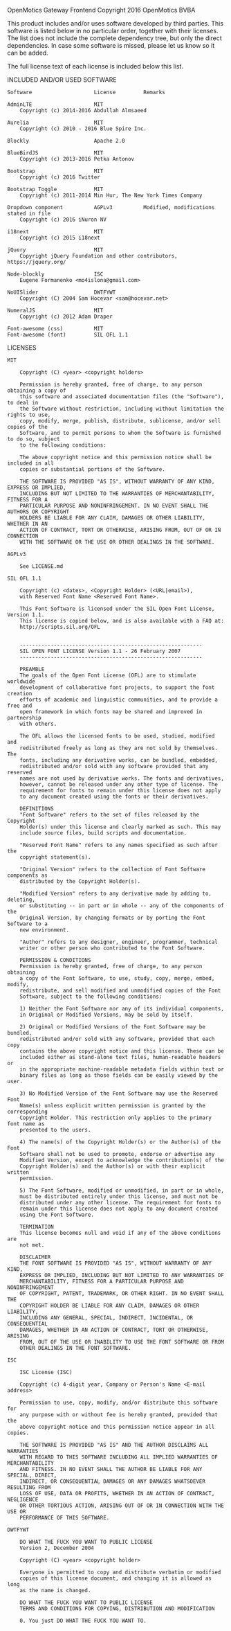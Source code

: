 OpenMotics Gateway Frontend
Copyright 2016 OpenMotics BVBA

This product includes and/or uses software developed by third parties. This
software is listed below in no particular order, together with their licenses. The
list does not include the complete dependency tree, but only the direct
dependencies.  In case some software is missed, please let us know so it can be added.

The full license text of each license is included below this list.

INCLUDED AND/OR USED SOFTWARE

    Software                    License         Remarks

    AdminLTE                    MIT
        Copyright (c) 2014-2016 Abdullah Almsaeed

    Aurelia                     MIT
        Copyright (c) 2010 - 2016 Blue Spire Inc.

    Blockly                     Apache 2.0

    BlueBirdJS                  MIT
        Copyright (c) 2013-2016 Petka Antonov

    Bootstrap                   MIT
        Copyright (c) 2016 Twitter

    Bootstrap Toggle            MIT
        Copyright (c) 2011-2014 Min Hur, The New York Times Company

    Dropdown component          AGPLv3          Modified, modifications stated in file
        Copyright (c) 2016 iNuron NV

    i18next                     MIT
        Copyright (c) 2015 i18next

    jQuery                      MIT
        Copyright jQuery Foundation and other contributors, https://jquery.org/

    Node-blockly                ISC
        Eugene Formanenko <mo4islona@gmail.com>

    NoUISlider                  DWTFYWT
        Copyright (C) 2004 Sam Hocevar <sam@hocevar.net>

    NumeralJS                   MIT
        Copyright (c) 2012 Adam Draper

    Font-awesome (css)          MIT
    Font-awesome (font)         SIL OFL 1.1

LICENSES

    MIT

        Copyright (C) <year> <copyright holders>

        Permission is hereby granted, free of charge, to any person obtaining a copy of
        this software and associated documentation files (the "Software"), to deal in
        the Software without restriction, including without limitation the rights to use,
        copy, modify, merge, publish, distribute, sublicense, and/or sell copies of the
        Software, and to permit persons to whom the Software is furnished to do so, subject
        to the following conditions:

        The above copyright notice and this permission notice shall be included in all
        copies or substantial portions of the Software.

        THE SOFTWARE IS PROVIDED "AS IS", WITHOUT WARRANTY OF ANY KIND, EXPRESS OR IMPLIED,
        INCLUDING BUT NOT LIMITED TO THE WARRANTIES OF MERCHANTABILITY, FITNESS FOR A
        PARTICULAR PURPOSE AND NONINFRINGEMENT. IN NO EVENT SHALL THE AUTHORS OR COPYRIGHT
        HOLDERS BE LIABLE FOR ANY CLAIM, DAMAGES OR OTHER LIABILITY, WHETHER IN AN
        ACTION OF CONTRACT, TORT OR OTHERWISE, ARISING FROM, OUT OF OR IN CONNECTION
        WITH THE SOFTWARE OR THE USE OR OTHER DEALINGS IN THE SOFTWARE.

    AGPLv3

        See LICENSE.md

    SIL OFL 1.1

        Copyright (c) <dates>, <Copyright Holder> (<URL|email>),
        with Reserved Font Name <Reserved Font Name>.

        This Font Software is licensed under the SIL Open Font License, Version 1.1.
        This license is copied below, and is also available with a FAQ at:
        http://scripts.sil.org/OFL


        -----------------------------------------------------------
        SIL OPEN FONT LICENSE Version 1.1 - 26 February 2007
        -----------------------------------------------------------

        PREAMBLE
        The goals of the Open Font License (OFL) are to stimulate worldwide
        development of collaborative font projects, to support the font creation
        efforts of academic and linguistic communities, and to provide a free and
        open framework in which fonts may be shared and improved in partnership
        with others.

        The OFL allows the licensed fonts to be used, studied, modified and
        redistributed freely as long as they are not sold by themselves. The
        fonts, including any derivative works, can be bundled, embedded,
        redistributed and/or sold with any software provided that any reserved
        names are not used by derivative works. The fonts and derivatives,
        however, cannot be released under any other type of license. The
        requirement for fonts to remain under this license does not apply
        to any document created using the fonts or their derivatives.

        DEFINITIONS
        "Font Software" refers to the set of files released by the Copyright
        Holder(s) under this license and clearly marked as such. This may
        include source files, build scripts and documentation.

        "Reserved Font Name" refers to any names specified as such after the
        copyright statement(s).

        "Original Version" refers to the collection of Font Software components as
        distributed by the Copyright Holder(s).

        "Modified Version" refers to any derivative made by adding to, deleting,
        or substituting -- in part or in whole -- any of the components of the
        Original Version, by changing formats or by porting the Font Software to a
        new environment.

        "Author" refers to any designer, engineer, programmer, technical
        writer or other person who contributed to the Font Software.

        PERMISSION & CONDITIONS
        Permission is hereby granted, free of charge, to any person obtaining
        a copy of the Font Software, to use, study, copy, merge, embed, modify,
        redistribute, and sell modified and unmodified copies of the Font
        Software, subject to the following conditions:

        1) Neither the Font Software nor any of its individual components,
        in Original or Modified Versions, may be sold by itself.

        2) Original or Modified Versions of the Font Software may be bundled,
        redistributed and/or sold with any software, provided that each copy
        contains the above copyright notice and this license. These can be
        included either as stand-alone text files, human-readable headers or
        in the appropriate machine-readable metadata fields within text or
        binary files as long as those fields can be easily viewed by the user.

        3) No Modified Version of the Font Software may use the Reserved Font
        Name(s) unless explicit written permission is granted by the corresponding
        Copyright Holder. This restriction only applies to the primary font name as
        presented to the users.

        4) The name(s) of the Copyright Holder(s) or the Author(s) of the Font
        Software shall not be used to promote, endorse or advertise any
        Modified Version, except to acknowledge the contribution(s) of the
        Copyright Holder(s) and the Author(s) or with their explicit written
        permission.

        5) The Font Software, modified or unmodified, in part or in whole,
        must be distributed entirely under this license, and must not be
        distributed under any other license. The requirement for fonts to
        remain under this license does not apply to any document created
        using the Font Software.

        TERMINATION
        This license becomes null and void if any of the above conditions are
        not met.

        DISCLAIMER
        THE FONT SOFTWARE IS PROVIDED "AS IS", WITHOUT WARRANTY OF ANY KIND,
        EXPRESS OR IMPLIED, INCLUDING BUT NOT LIMITED TO ANY WARRANTIES OF
        MERCHANTABILITY, FITNESS FOR A PARTICULAR PURPOSE AND NONINFRINGEMENT
        OF COPYRIGHT, PATENT, TRADEMARK, OR OTHER RIGHT. IN NO EVENT SHALL THE
        COPYRIGHT HOLDER BE LIABLE FOR ANY CLAIM, DAMAGES OR OTHER LIABILITY,
        INCLUDING ANY GENERAL, SPECIAL, INDIRECT, INCIDENTAL, OR CONSEQUENTIAL
        DAMAGES, WHETHER IN AN ACTION OF CONTRACT, TORT OR OTHERWISE, ARISING
        FROM, OUT OF THE USE OR INABILITY TO USE THE FONT SOFTWARE OR FROM
        OTHER DEALINGS IN THE FONT SOFTWARE.

    ISC

        ISC License (ISC)

        Copyright (c) 4-digit year, Company or Person's Name <E-mail address>

        Permission to use, copy, modify, and/or distribute this software for
        any purpose with or without fee is hereby granted, provided that the
        above copyright notice and this permission notice appear in all copies.

        THE SOFTWARE IS PROVIDED "AS IS" AND THE AUTHOR DISCLAIMS ALL WARRANTIES
        WITH REGARD TO THIS SOFTWARE INCLUDING ALL IMPLIED WARRANTIES OF MERCHANTABILITY
        AND FITNESS. IN NO EVENT SHALL THE AUTHOR BE LIABLE FOR ANY SPECIAL, DIRECT,
        INDIRECT, OR CONSEQUENTIAL DAMAGES OR ANY DAMAGES WHATSOEVER RESULTING FROM
        LOSS OF USE, DATA OR PROFITS, WHETHER IN AN ACTION OF CONTRACT, NEGLIGENCE
        OR OTHER TORTIOUS ACTION, ARISING OUT OF OR IN CONNECTION WITH THE USE OR
        PERFORMANCE OF THIS SOFTWARE.

    DWTFYWT

        DO WHAT THE FUCK YOU WANT TO PUBLIC LICENSE
        Version 2, December 2004

        Copyright (C) <year> <copyright holder>

        Everyone is permitted to copy and distribute verbatim or modified
        copies of this license document, and changing it is allowed as long
        as the name is changed.

        DO WHAT THE FUCK YOU WANT TO PUBLIC LICENSE
        TERMS AND CONDITIONS FOR COPYING, DISTRIBUTION AND MODIFICATION

        0. You just DO WHAT THE FUCK YOU WANT TO.
